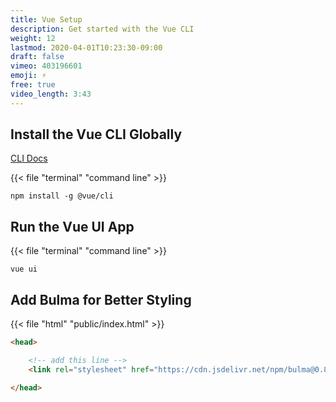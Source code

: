 ```yaml
---
title: Vue Setup
description: Get started with the Vue CLI
weight: 12
lastmod: 2020-04-01T10:23:30-09:00
draft: false
vimeo: 403196601
emoji: ⚡
free: true
video_length: 3:43
---
```


## Install the Vue CLI Globally

[CLI Docs](https://cli.vuejs.org/)

{{< file "terminal" "command line" >}}
```text
npm install -g @vue/cli 
```

## Run the Vue UI App

{{< file "terminal" "command line" >}}
```text
vue ui
```

## Add Bulma for Better Styling

{{< file "html" "public/index.html" >}}
```html
<head>

    <!-- add this line -->
    <link rel="stylesheet" href="https://cdn.jsdelivr.net/npm/bulma@0.8.0/css/bulma.min.css">

</head>
```
